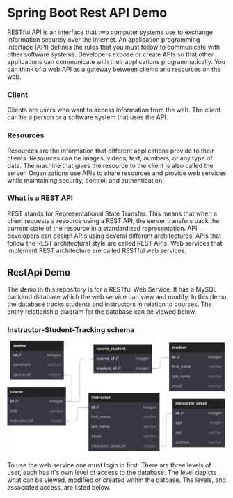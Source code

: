 # Spring Boot Rest API Demo

RESTful API is an interface that two computer systems use to exchange information securely over the internet. An application programming interface (API) defines the rules that you must follow to communicate with other software systems. Developers expose or create APIs so that other applications can communicate with their applications programmatically. You can think of a web API as a gateway between clients and resources on the web.

### Client

Clients are users who want to access information from the web. The client can be a person or a software system that uses the API.

### Resources

Resources are the information that different applications provide to their clients. Resources can be images, videos, text, numbers, or any type of data. The machine that gives the resource to the client is also called the server. Organizations use APIs to share resources and provide web services while maintaining security, control, and authentication.

### What is a REST API

REST stands for Representational State Transfer. This means that when a client requests a resource using a REST API, the server transfers back the current state of the resource in a standardized representation. API developers can design APIs using several different architectures. APIs that follow the REST architectural style are called REST APIs. Web services that implement REST architecture are called RESTful web services.

## RestApi Demo

The demo in this repository is for a RESTful Web Service. It has a MySQL backend database which the web service can view and modify. In this demo the database tracks students and instructors in relation to courses. The entity relationship diagram for the database can be viewed below.

### Instructor-Student-Tracking schema
![Alt text](./RestApi-ERD-Dark-SVG.svg)

To use the web service one must login in first. There are three levels of user, each has it's own level of access to the database. The level depicts what can be viewed, modified or created within the datbase. The levels, and associated access, are listed below.

